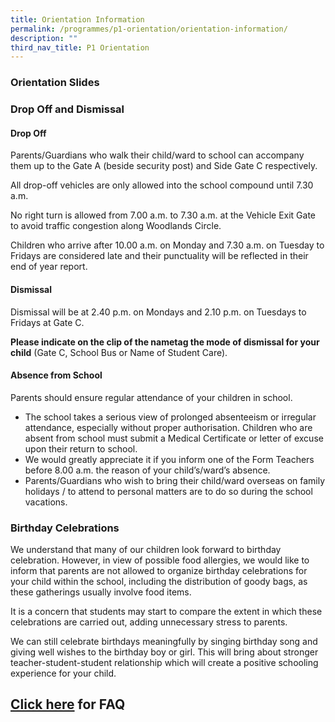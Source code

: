 ```yaml
---
title: Orientation Information
permalink: /programmes/p1-orientation/orientation-information/
description: ""
third_nav_title: P1 Orientation
---
```

### Orientation Slides




### Drop Off and Dismissal
  
#### Drop Off

  

Parents/Guardians who walk their child/ward to school can accompany them up to the Gate A (beside security post) and Side Gate C respectively.

  

All drop-off vehicles are only allowed into the school compound until 7.30 a.m.

  

No right turn is allowed from 7.00 a.m. to 7.30 a.m. at the Vehicle Exit Gate to avoid traffic congestion along Woodlands Circle.

  

Children who arrive after 10.00 a.m. on Monday and 7.30 a.m. on Tuesday to Fridays are considered late and their punctuality will be reflected in their end of year report.

  

#### Dismissal 

Dismissal will be at 2.40 p.m. on Mondays and 2.10 p.m. on Tuesdays to Fridays at Gate C.  

  

**Please indicate on the clip of the nametag the mode of dismissal for your child** (Gate C, School Bus or Name of Student Care). 

  

#### Absence from School

Parents should ensure regular attendance of your children in school. 

*   The school takes a serious view of prolonged absenteeism or irregular attendance, especially without proper authorisation. Children who are absent from school must submit a Medical Certificate or letter of excuse upon their return to school.
*   We would greatly appreciate it if you inform one of the Form Teachers before 8.00 a.m. the reason of your child’s/ward’s absence.
*   Parents/Guardians who wish to bring their child/ward overseas on family holidays / to attend to personal matters are to do so during the school vacations.

  

### Birthday Celebrations
  
We understand that many of our children look forward to birthday celebration. However, in view of possible food allergies, we would like to inform that parents are not allowed to organize birthday celebrations for your child within the school, including the distribution of goody bags, as these gatherings usually involve food items.

  

It is a concern that students may start to compare the extent in which these celebrations are carried out, adding unnecessary stress to parents.

  

We can still celebrate birthdays meaningfully by singing birthday song and giving well wishes to the birthday boy or girl. This will bring about stronger teacher-student-student relationship which will create a positive schooling experience for your child.

## [Click here](https://ogp-admiraltypri-staging.netlify.app/programmes/p1-orientation/orientation-frequently-asked-questions/) for FAQ